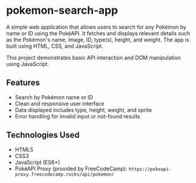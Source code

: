 # pokemon-search-app

A simple web application that allows users to search for any Pokémon by name or ID using the PokéAPI. It fetches and displays relevant details such as the Pokémon's name, image, ID, type(s), height, and weight. The app is built using HTML, CSS, and JavaScript.

This project demonstrates basic API interaction and DOM manipulation using JavaScript.

## Features

- Search by Pokémon name or ID
- Clean and responsive user interface
- Data displayed includes type, height, weight, and sprite
- Error handling for invalid input or not-found results

## Technologies Used

- HTML5
- CSS3
- JavaScript (ES6+)
- PokéAPI Proxy (provided by FreeCodeCamp): `https://pokeapi-proxy.freecodecamp.rocks/api/pokemon/`

